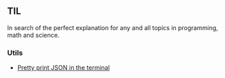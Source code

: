 ## TIL

In search of the perfect explanation for any and all topics in programming, math and science. 

### Utils
- [Pretty print JSON in the terminal](./utils/pretty_print_json_in_terminal.md)
